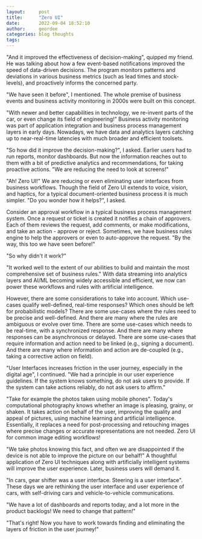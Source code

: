 ```yaml
---
layout:     post
title:      "Zero UI"
date:       2022-09-04 18:52:10
author:     geordee
categories: blog thoughts
tags:
---
```

"And it improved the effectiveness of decision-making", quipped my friend. He was talking about how a few event-based notifications improved the speed of data-driven decisions. The program monitors patterns and deviations in various business metrics (such as lead times and stock-levels), and proactively informs the concerned party.

"We have seen it before", I mentioned. The whole premise of business events and business activity monitoring in 2000s were built on this concept.

"With newer and better capabilities in technology, we re-invent parts of the car, or even change its field of engineering!" Business activity monitoring was part of application integration and business process management layers in early days. Nowadays, we have data and analytics layers catching up to near-real-time latencies with much broader and efficient toolsets.

"So how did it improve the decision-making?", I asked. Earlier users had to run reports, monitor dashboards. But now the information reaches out to them with a bit of predictive analytics and recommendations, for taking proactive actions. "We are reducing the need to look at screens!"

"Ah! Zero UI!" We are reducing or even eliminating user interfaces from business workflows. Though the field of Zero UI extends to voice, vision, and haptics, for a typical document-oriented business process it is much simpler. "Do you wonder how it helps?", I asked.

Consider an approval workflow in a typical business process management system. Once a request or ticket is created it notifies a chain of approvers. Each of them reviews the request, add comments, or make modifications, and take an action - approve or reject. Sometimes, we have business rules engine to help the approvers or even to auto-approve the request. "By the way, this too we have seen before!"

"So why didn't it work?"

"It worked well to the extent of our abilities to build and maintain the most comprehensive set of business rules." With data streaming into analytics layers and AI/ML becoming widely accessible and efficient, we now can power these workflows and rules with artificial intelligence.

However, there are some considerations to take into account. Which use-cases qualify well-defined, real-time responses? Which ones should be left for probabilistic models? There are some use-cases where the rules need to be precise and well-defined. And there are many where the rules are ambiguous or evolve over time. There are some use-cases which needs to be real-time, with a synchronized response. And there are many where responses can be asynchronous or delayed. There are some use-cases that require information and action need to be linked (e.g., signing a document). And there are many where information and action are de-coupled (e.g., taking a corrective action on field).

"User Interfaces increases friction in the user journey, especially in the digital age", I continued. "We had a principle in our user experience guidelines. If the system knows something, do not ask users to provide. If the system can take actions reliably, do not ask users to affirm."

"Take for example the photos taken using mobile phones". Today's computational photography knows whether an image is pleasing, grainy, or shaken. It takes action on behalf of the user, improving the quality and appeal of pictures, using machine learning and artificial intelligence. Essentially, it replaces a need for post-processing and retouching images where precise changes or accurate representations are not needed. Zero UI for common image editing workflows!

"We take photos knowing this fact, and often we are disappointed if the device is not able to improve the picture on our behalf!" A thoughtful application of Zero UI techniques along with artificially intelligent systems will improve the user experience. Later, business users will demand it.

"In cars, gear shifter was a user interface. Steering is a user interface". These days we are rethinking the user interface and user experience of cars, with self-driving cars and vehicle-to-vehicle communications.

"We have a lot of dashboards and reports today, and a lot more in the product backlogs! We need to change that pattern!"

"That's right! Now you have to work towards finding and eliminating the layers of friction in the user journey!"
